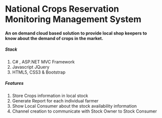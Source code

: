 # National Crops Reservation Monitoring Management System

#### An on demand cloud based solution to provide local shop keepers to know about the demand of crops in the market.

##### Stack
1. C# , ASP.NET MVC Framework
2. Javascript JQuery
3. HTML5, CSS3 & Bootstrap

##### Features
1. Store Crops information in local stock
2. Generate Report for each individual farmer
3. Show Local Consumer about the stock availability information
4. Channel creation to communicate with Stock Owner to Stock Consumer
